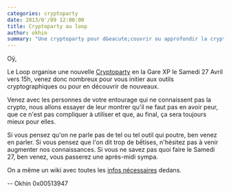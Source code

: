 ```yaml
---
categories: cryptoparty
date: 2013/0'/09 12:00:00
title: Cryptoparty au loop
author: okhin
summary: "Une cryptoparty pour d&eacute;couvrir ou approfondir la cryptographie"
---
```

Oÿ,

Le Loop organise une nouvelle [Cryptoparty](https://cryptoparty.org/wiki/CryptoParty)
en la Gare XP le Samedi 27 Avril vers 15h, venez donc nombreux pour vous initier aux
outils cryptographiques ou pour en découvrir de nouveaux.

Venez avec les personnes de votre entourage qui ne connaissent pas la crypto, nous
allons essayer de leur montrer qu'il ne faut pas en avoir peur, que ce n'est pas
compliquer à utiliser et que, au final, ça sera toujours mieux pour elles.

Si vous pensez qu'on ne parle pas de tel ou tel outil qui poutre, ben venez en parler.
Si vous pensez que l'on dit trop de bếtises, n'hésitez pas à venir augmenter nos
connaissances. Si vous ne savez pas quoi faire le Samedi 27, ben venez, vous
passerez une après-midi sympa.

On a même un wiki avec toutes les [infos
nécessaires](http://wiki.leloop.org/index.php/CryptoParty) dedans.

--
Okhin
0x00513947
